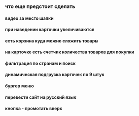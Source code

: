 ### что еще предстоит сделать

#### видео за место шапки

#### при наведении карточки увеличиваются

#### есть корзина куда можно сложить товары

#### на карточке есть счетчик количества товаров для покупки

#### фильтрация по странам и поиск

#### динамическая подгрузка карточек по 9 штук

#### бургер меню

#### перевести сайт на русский язык

#### кнопка - промотать вверх

####

